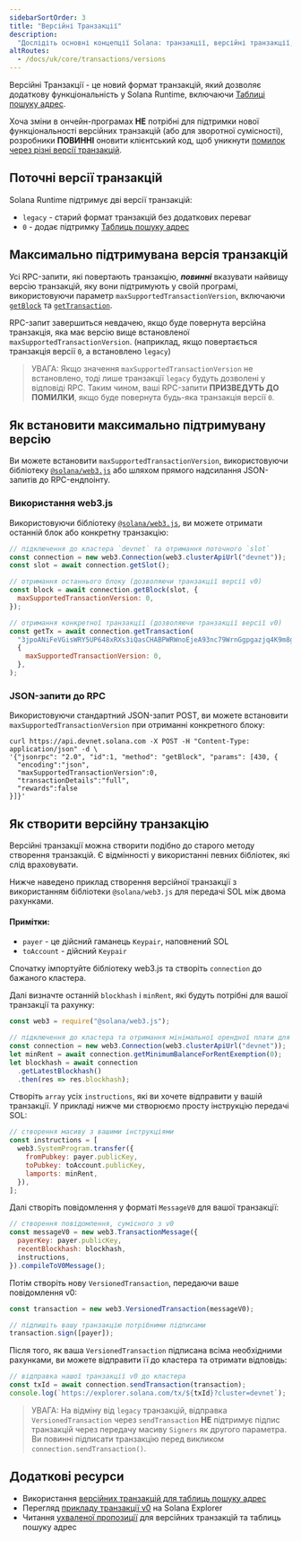```yaml
---
sidebarSortOrder: 3
title: "Версійні Транзакції"
description:
  "Дослідіть основні концепції Solana: транзакції, версійні транзакції, розширення функціональності в Solana Runtime, таблиці пошуку адрес та інше."
altRoutes:
  - /docs/uk/core/transactions/versions
---
```


Версійні Транзакції - це новий формат транзакцій, який дозволяє додаткову функціональність у Solana Runtime, включаючи
[Таблиці пошуку адрес](/docs/uk/advanced/lookup-tables.md).

Хоча зміни в ончейн-програмах **НЕ** потрібні для підтримки нової функціональності версійних транзакцій (або для зворотної сумісності), розробники **ПОВИННІ** оновити клієнтський код, щоб уникнути
[помилок через різні версії транзакцій](#max-supported-transaction-version).

## Поточні версії транзакцій

Solana Runtime підтримує дві версії транзакцій:

- `legacy` - старий формат транзакцій без додаткових переваг
- `0` - додає підтримку
  [Таблиць пошуку адрес](/docs/uk/advanced/lookup-tables.md)

## Максимально підтримувана версія транзакцій

Усі RPC-запити, які повертають транзакцію, **_повинні_** вказувати найвищу версію транзакцій, яку вони підтримують у своїй програмі, використовуючи параметр
`maxSupportedTransactionVersion`, включаючи
[`getBlock`](/docs/uk/rpc/http/getBlock.mdx) та
[`getTransaction`](/docs/uk/rpc/http/getTransaction.mdx).

RPC-запит завершиться невдачею, якщо буде повернута версійна транзакція, яка має версію вище встановленої `maxSupportedTransactionVersion`. (наприклад, якщо повертається транзакція версії `0`, а встановлено `legacy`)

> УВАГА: Якщо значення `maxSupportedTransactionVersion` не встановлено, тоді лише транзакції `legacy` будуть дозволені у відповіді RPC. Таким чином, ваші RPC-запити **ПРИЗВЕДУТЬ ДО ПОМИЛКИ**, якщо буде повернута будь-яка транзакція версії `0`.

## Як встановити максимально підтримувану версію

Ви можете встановити `maxSupportedTransactionVersion`, використовуючи бібліотеку
[`@solana/web3.js`](https://solana-labs.github.io/solana-web3.js/v1.x/)
або шляхом прямого надсилання JSON-запитів до RPC-ендпоінту.

### Використання web3.js

Використовуючи бібліотеку
[`@solana/web3.js`](https://solana-labs.github.io/solana-web3.js/v1.x/),
ви можете отримати останній блок або конкретну транзакцію:

```js
// підключення до кластера `devnet` та отримання поточного `slot`
const connection = new web3.Connection(web3.clusterApiUrl("devnet"));
const slot = await connection.getSlot();

// отримання останнього блоку (дозволяючи транзакції версії v0)
const block = await connection.getBlock(slot, {
  maxSupportedTransactionVersion: 0,
});

// отримання конкретної транзакції (дозволяючи транзакції версії v0)
const getTx = await connection.getTransaction(
  "3jpoANiFeVGisWRY5UP648xRXs3iQasCHABPWRWnoEjeA93nc79WrnGgpgazjq4K9m8g2NJoyKoWBV1Kx5VmtwHQ",
  {
    maxSupportedTransactionVersion: 0,
  },
);
```

### JSON-запити до RPC

Використовуючи стандартний JSON-запит POST, ви можете встановити
`maxSupportedTransactionVersion` при отриманні конкретного блоку:

```shell
curl https://api.devnet.solana.com -X POST -H "Content-Type: application/json" -d \
'{"jsonrpc": "2.0", "id":1, "method": "getBlock", "params": [430, {
  "encoding":"json",
  "maxSupportedTransactionVersion":0,
  "transactionDetails":"full",
  "rewards":false
}]}'
```

## Як створити версійну транзакцію

Версійні транзакції можна створити подібно до старого методу створення транзакцій. Є відмінності у використанні певних бібліотек, які слід враховувати.

Нижче наведено приклад створення версійної транзакції з використанням бібліотеки
`@solana/web3.js` для передачі SOL між двома рахунками.

#### Примітки:

- `payer` - це дійсний гаманець `Keypair`, наповнений SOL
- `toAccount` - дійсний `Keypair`

Спочатку імпортуйте бібліотеку web3.js та створіть `connection` до бажаного кластера.

Далі визначте останній `blockhash` і `minRent`, які будуть потрібні для вашої транзакції та рахунку:

```js
const web3 = require("@solana/web3.js");

// підключення до кластера та отримання мінімальної орендної плати для статусу rent exempt
const connection = new web3.Connection(web3.clusterApiUrl("devnet"));
let minRent = await connection.getMinimumBalanceForRentExemption(0);
let blockhash = await connection
  .getLatestBlockhash()
  .then(res => res.blockhash);
```

Створіть `array` усіх `instructions`, які ви хочете відправити у вашій транзакції. У прикладі нижче ми створюємо просту інструкцію передачі SOL:

```js
// створення масиву з вашими інструкціями
const instructions = [
  web3.SystemProgram.transfer({
    fromPubkey: payer.publicKey,
    toPubkey: toAccount.publicKey,
    lamports: minRent,
  }),
];
```

Далі створіть повідомлення у форматі `MessageV0` для вашої транзакції:

```js
// створення повідомлення, сумісного з v0
const messageV0 = new web3.TransactionMessage({
  payerKey: payer.publicKey,
  recentBlockhash: blockhash,
  instructions,
}).compileToV0Message();
```

Потім створіть нову `VersionedTransaction`, передаючи ваше повідомлення v0:

```js
const transaction = new web3.VersionedTransaction(messageV0);

// підпишіть вашу транзакцію потрібними підписами
transaction.sign([payer]);
```

Після того, як ваша `VersionedTransaction` підписана всіма необхідними рахунками, ви можете відправити її до кластера та отримати відповідь:

```js
// відправка нашої транзакції v0 до кластера
const txId = await connection.sendTransaction(transaction);
console.log(`https://explorer.solana.com/tx/${txId}?cluster=devnet`);
```

> УВАГА: На відміну від `legacy` транзакцій, відправка `VersionedTransaction` через
> `sendTransaction` **НЕ** підтримує підпис транзакцій через передачу масиву `Signers` як другого параметра. Ви повинні підписати транзакцію перед викликом `connection.sendTransaction()`.

## Додаткові ресурси

- Використання
  [версійних транзакцій для таблиць пошуку адрес](/docs/uk/advanced/lookup-tables.md#how-to-create-an-address-lookup-table)
- Перегляд
  [прикладу транзакції v0](https://explorer.solana.com/tx/h9WQsqSUYhFvrbJWKFPaXximJpLf6Z568NW1j6PBn3f7GPzQXe9PYMYbmWSUFHwgnUmycDNbEX9cr6WjUWkUFKx/?cluster=devnet)
  на Solana Explorer
- Читання
  [ухваленої пропозиції](https://docs.anza.xyz/proposals/versioned-transactions)
  для версійних транзакцій та таблиць пошуку адрес

